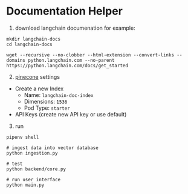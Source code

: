 # Documentation Helper

1. download langchain documenation for example:
```shell
mkdir langchain-docs
cd langchain-docs

wget --recursive --no-clobber --html-extension --convert-links --domains python.langchain.com --no-parent https://python.langchain.com/docs/get_started
```

2. [pinecone](https://www.pinecone.io/) settings
  - Create a new Index
    - Name: `langchain-doc-index`
    - Dimensions: `1536`
    - Pod Type: `starter`<br>
  - API Keys (create new API key or use default)

3. run
```
pipenv shell

# ingest data into vector database
python ingestion.py

# test
python backend/core.py

# run user interface
python main.py
```